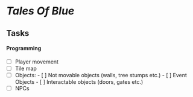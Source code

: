 # _Tales Of Blue_

## Tasks

#### Programming
  - [ ]  Player movement
  - [ ]  Tile map
  - [ ]  Objects:
    - [ ] Not movable objects (walls, tree stumps etc.)
    - [ ] Event Objects
    - [ ] Interactable objects (doors, gates etc.)
  - [ ] NPCs
